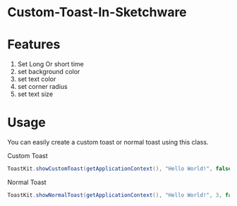 # Custom-Toast-In-Sketchware

# Features
1. Set Long Or short time
2. set background color
3. set text color
4. set corner radius
5. set text size

# Usage

You can easily create a custom toast or normal toast using this class.

Custom Toast
```java
ToastKit.showCustomToast(getApplicationContext(), "Hello World!", false , "#FFFFFF" , 19 , "#2196F3", 15 , 2);
```
Normal Toast
```java
ToastKit.showNormalToast(getApplicationContext(), "Hello World!", 3, false);
```
 
